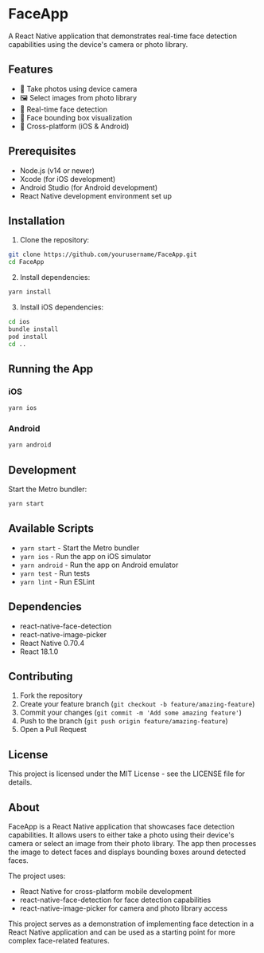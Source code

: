 # FaceApp

A React Native application that demonstrates real-time face detection capabilities using the device's camera or photo library.

## Features

- 📸 Take photos using device camera
- 🖼️ Select images from photo library
- 👤 Real-time face detection
- 📐 Face bounding box visualization
- 📱 Cross-platform (iOS & Android)

## Prerequisites

- Node.js (v14 or newer)
- Xcode (for iOS development)
- Android Studio (for Android development)
- React Native development environment set up

## Installation

1. Clone the repository:

```bash
git clone https://github.com/yourusername/FaceApp.git
cd FaceApp
```

2. Install dependencies:

```bash
yarn install
```

3. Install iOS dependencies:

```bash
cd ios
bundle install
pod install
cd ..
```

## Running the App

### iOS

```bash
yarn ios
```

### Android

```bash
yarn android
```

## Development

Start the Metro bundler:

```bash
yarn start
```

## Available Scripts

- `yarn start` - Start the Metro bundler
- `yarn ios` - Run the app on iOS simulator
- `yarn android` - Run the app on Android emulator
- `yarn test` - Run tests
- `yarn lint` - Run ESLint

## Dependencies

- react-native-face-detection
- react-native-image-picker
- React Native 0.70.4
- React 18.1.0

## Contributing

1. Fork the repository
2. Create your feature branch (`git checkout -b feature/amazing-feature`)
3. Commit your changes (`git commit -m 'Add some amazing feature'`)
4. Push to the branch (`git push origin feature/amazing-feature`)
5. Open a Pull Request

## License

This project is licensed under the MIT License - see the LICENSE file for details.

## About

FaceApp is a React Native application that showcases face detection capabilities. It allows users to either take a photo using their device's camera or select an image from their photo library. The app then processes the image to detect faces and displays bounding boxes around detected faces.

The project uses:

- React Native for cross-platform mobile development
- react-native-face-detection for face detection capabilities
- react-native-image-picker for camera and photo library access

This project serves as a demonstration of implementing face detection in a React Native application and can be used as a starting point for more complex face-related features.
